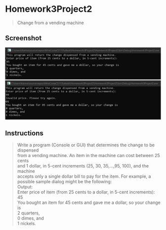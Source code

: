 # Homework3Project2
> Change from a vending machine

## Screenshot
![screenshot](Homework3Project2_1.png)
![screenshot](Homework3Project2_2.png)

## Instructions
> Write a program (Console or GUI) that determines the change to be dispensed  
> from a vending machine. An item in the machine can cost between 25 cents  
> and 1 dollar, in 5-cent increments (25, 30, 35,…,95, 100), and the machine  
> accepts only a single dollar bill to pay for the item. For example, a  
> possible sample dialog might be the following:  
> Output:  
> Enter price of item (from 25 cents to a dollar, in 5-cent increments):  
> 45  
> You bought an item for 45 cents and gave me a dollar, so your change is  
> 2 quarters,  
> 0 dimes, and  
> 1 nickels.